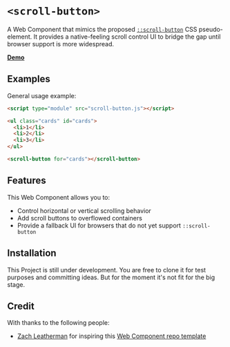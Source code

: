 # `<scroll-button>`

A Web Component that mimics the proposed [`::scroll-button`](https://developer.mozilla.org/en-US/docs/Web/CSS/::scroll-button) CSS pseudo-element. It provides a native-feeling scroll control UI to bridge the gap until browser support is more widespread.

[**Demo**](https://g12n.github.io/scroll-button/demo.html) 

## Examples

General usage example:

```html
<script type="module" src="scroll-button.js"></script>

<ul class="cards" id="cards">
  <li>1</li>
  <li>2</li>
  <li>3</li>
</ul>

<scroll-button for="cards"></scroll-button>
```

## Features

This Web Component allows you to:

- Control horizontal or vertical scrolling behavior
- Add scroll buttons to overflowed containers
- Provide a fallback UI for browsers that do not yet support `::scroll-button`

## Installation

This Project is still under development. 
You are free to clone it for test purposes and committing ideas.
But for the moment it's not fit for the big stage.


## Credit

With thanks to the following people:

- [Zach Leatherman](https://zachleat.com) for inspiring this [Web Component repo template](https://github.com/daviddarnes/component-template)

